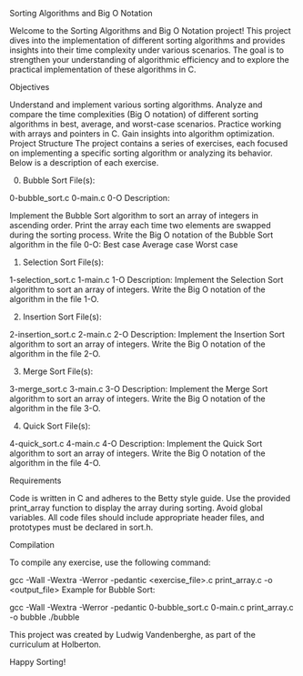 Sorting Algorithms and Big O Notation

Welcome to the Sorting Algorithms and Big O Notation project! This project dives into the implementation of different sorting algorithms and provides insights into their time complexity under various scenarios. The goal is to strengthen your understanding of algorithmic efficiency and to explore the practical implementation of these algorithms in C.

Objectives

Understand and implement various sorting algorithms.
Analyze and compare the time complexities (Big O notation) of different sorting algorithms in best, average, and worst-case scenarios.
Practice working with arrays and pointers in C.
Gain insights into algorithm optimization.
Project Structure
The project contains a series of exercises, each focused on implementing a specific sorting algorithm or analyzing its behavior. Below is a description of each exercise.

0. Bubble Sort
File(s):

0-bubble_sort.c
0-main.c
0-O
Description:

Implement the Bubble Sort algorithm to sort an array of integers in ascending order.
Print the array each time two elements are swapped during the sorting process.
Write the Big O notation of the Bubble Sort algorithm in the file 0-O:
Best case
Average case
Worst case

1. Selection Sort
File(s):

1-selection_sort.c
1-main.c
1-O
Description:
Implement the Selection Sort algorithm to sort an array of integers.
Write the Big O notation of the algorithm in the file 1-O.

2. Insertion Sort
File(s):

2-insertion_sort.c
2-main.c
2-O
Description:
Implement the Insertion Sort algorithm to sort an array of integers.
Write the Big O notation of the algorithm in the file 2-O.

3. Merge Sort
File(s):

3-merge_sort.c
3-main.c
3-O
Description:
Implement the Merge Sort algorithm to sort an array of integers.
Write the Big O notation of the algorithm in the file 3-O.

4. Quick Sort
File(s):

4-quick_sort.c
4-main.c
4-O
Description:
Implement the Quick Sort algorithm to sort an array of integers.
Write the Big O notation of the algorithm in the file 4-O.

Requirements

Code is written in C and adheres to the Betty style guide.
Use the provided print_array function to display the array during sorting.
Avoid global variables.
All code files should include appropriate header files, and prototypes must be declared in sort.h.

Compilation

To compile any exercise, use the following command:

gcc -Wall -Wextra -Werror -pedantic <exercise_file>.c print_array.c -o <output_file>
Example for Bubble Sort:

gcc -Wall -Wextra -Werror -pedantic 0-bubble_sort.c 0-main.c print_array.c -o bubble
./bubble

This project was created by Ludwig Vandenberghe, as part of the curriculum at Holberton.

Happy Sorting!

